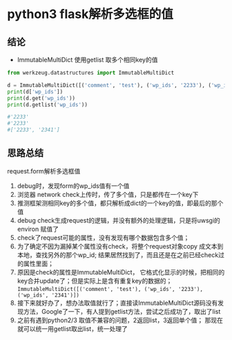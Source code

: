 # python3 flask解析多选框的值

## 结论

- ImmutableMultiDict 使用getlist 取多个相同key的值

```python
from werkzeug.datastructures import ImmutableMultiDict

d = ImmutableMultiDict([('comment', 'test'), ('wp_ids', '2233'), ('wp_ids', '2341')])
print(d['wp_ids'])
print(d.get('wp_ids'))
print(d.getlist('wp_ids'))

#'2233'
#'2233'
#['2233', '2341']
```



## 思路总结

request.form解析多选框值

1. debug时，发现form的wp_ids值有一个值
2. 浏览器 network check上传时，传了多个值，只是都传在一个key下
3. 推测框架测相同key的多个值，都只解析成dict的一个key的值，即最后的那个值
4. debug check生成request的逻辑，并没有额外的处理逻辑，只是将uwsgi的environ 赋值了
5. check了request可能的属性，没有发现有哪个数据包含多个值；
6. 为了确定不因为漏掉某个属性没有check，将整个request对象copy 成文本到本地，查找另外的那个wp_id; 结果居然找到了，而且还是在之前已经check过的属性里面；
7. 原因是check的属性是ImmutableMultiDict， 它格式化显示的时候，把相同的key合并update了；但是实际上是含有重复key的数据的；```ImmutableMultiDict([('comment', 'test'), ('wp_ids', '2233'), ('wp_ids', '2341')])```
8. 接下来就好办了，想办法取值就行了；直接读ImmutableMultiDict源码没有发现方法，Google了一下，有人提到getlist方法，尝试之后成功了，取出了list
9. 之前有遇到python2/3 取值不兼容的问题，2返回list，3返回单个值； 那现在就可以统一用getlist取出list，统一处理了